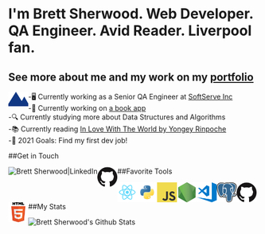 # I'm Brett Sherwood. Web Developer. QA Engineer. Avid Reader. Liverpool fan.

## See more about me and my work on my [portfolio](https://brettsherwood.dev/)

-🖥 Currently working as a Senior QA Engineer at [SoftServe Inc](https://www.softserveinc.com/en-us)<img align="left" alt="website" width="40px" src="./images/favicon.png" /><br/>
-🔭 Currently working on [a book app](https://github.com/bsherwood9/knjiga-fe)<br/>
-🔍 Currently studying more about Data Structures and Algorithms<br/>
-📚 Currently reading [In Love With The World by Yongey Rinpoche](https://www.amazon.com/Love-World-Journey-Through-Bardos/dp/0525512535)<br/>
-🥅 2021 Goals: Find my first dev job!<br/>

##Get in Touch

[<img align="left" alt="Brett Sherwood|LinkedIn" height="40px" src="https://cdn.jsdelivr.net/npm/simple-icons@v3/icons/linkedin.svg" />](https://www.linkedin.com/in/brett-sherwood/)
[<img align="left" alt="GitHub" height="40px" src="https://raw.githubusercontent.com/github/explore/78df643247d429f6cc873026c0622819ad797942/topics/github/github.png" />](https://github.com/bsherwood9)

##Favorite Tools

<img align="left" alt="Python" height="40px" src="https://raw.githubusercontent.com/github/explore/80688e429a7d4ef2fca1e82350fe8e3517d3494d/topics/react/react.png" />
<img align="left" alt="Python" height="40px" src="https://raw.githubusercontent.com/github/explore/80688e429a7d4ef2fca1e82350fe8e3517d3494d/topics/python/python.png" />
<img align="left" alt="Python" height="40px" src="https://raw.githubusercontent.com/github/explore/80688e429a7d4ef2fca1e82350fe8e3517d3494d/topics/javascript/javascript.png" />
<img align="left" alt="Python" height="40px" src="https://raw.githubusercontent.com/github/explore/80688e429a7d4ef2fca1e82350fe8e3517d3494d/topics/nodejs/nodejs.png" />
<img align="left" alt="Visual Studio Code" height="40px" src="https://raw.githubusercontent.com/github/explore/80688e429a7d4ef2fca1e82350fe8e3517d3494d/topics/visual-studio-code/visual-studio-code.png" />
<img align="left" alt="PostgreSQL" height="40px" src="https://raw.githubusercontent.com/github/explore/80688e429a7d4ef2fca1e82350fe8e3517d3494d/topics/postgresql/postgresql.png" />
<img align="left" alt="GitHub" height="40px" src="https://raw.githubusercontent.com/github/explore/78df643247d429f6cc873026c0622819ad797942/topics/github/github.png" />
<img align="left" alt="HTML5" height="40px" src="https://raw.githubusercontent.com/github/explore/80688e429a7d4ef2fca1e82350fe8e3517d3494d/topics/html/html.png" />

##My Stats

<img align="left" color="green" alt="Brett Sherwood's Github Stats" src="https://github-readme-stats.vercel.app/api?username=bsherwood9&show_icons=true&hide_border=false" />
